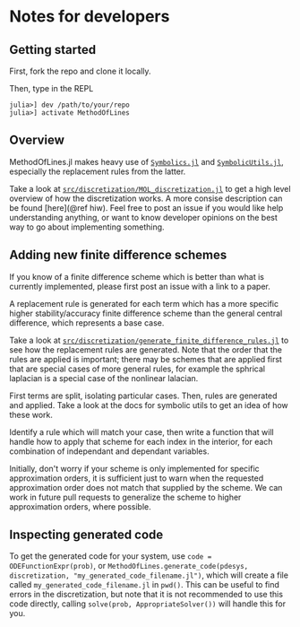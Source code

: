 # Notes for developers
## Getting started
First, fork the repo and clone it locally.

Then, type in the REPL
```
julia>] dev /path/to/your/repo
julia>] activate MethodOfLines
```

## Overview
MethodOfLines.jl makes heavy use of [`Symbolics.jl`](https://symbolics.juliasymbolics.org/dev/) and [`SymbolicUtils.jl`](https://symbolicutils.juliasymbolics.org), especially the replacement rules from the latter.

Take a look at [`src/discretization/MOL_discretization.jl`](https://github.com/SciML/MethodOfLines.jl/blob/master/src/discretization/MOL_discretization.jl) to get a high level overview of how the discretization works. A more consise description can be found [here](@ref hiw). Feel free to post an issue if you would like help understanding anything, or want to know developer opinions on the best way to go about implementing something.

## Adding new finite difference schemes

If you know of a finite difference scheme which is better than what is currently implemented, please first post an issue with a link to a paper.

A replacement rule is generated for each term which has a more specific higher stability/accuracy finite difference scheme than the general central difference, which represents a base case.

Take a look at [`src/discretization/generate_finite_difference_rules.jl`](https://github.com/SciML/MethodOfLines.jl/blob/243252a595ed2af549d98270bd3b8ca5e3f93d69/src/discretization/generate_finite_difference_rules.jl#L252) to see how the replacement rules are generated. Note that the order that the rules are applied is important; there may be schemes that are applied first that are special cases of more general rules, for example the sphrical laplacian is a special case of the nonlinear lalacian.

First terms are split, isolating particular cases. Then, rules are generated and applied. Take a look at the docs for symbolic utils to get an idea of how these work. 

Identify a rule which will match your case, then write a function that will handle how to apply that scheme for each index in the interior, for each combination of independant and dependant variables. 

Initially, don't worry if your scheme is only implemented for specific approximation orders, it is sufficient just to warn when the requested approximation order does not match that supplied by the scheme. We can work in future pull requests to generalize the scheme to higher approximation orders, where possible.

## Inspecting generated code
To get the generated code for your system, use `code = ODEFunctionExpr(prob)`, or `MethodOfLines.generate_code(pdesys, discretization, "my_generated_code_filename.jl")`, which will create a file called `my_generated_code_filename.jl` in `pwd()`. This can be useful to find errors in the discretization, but note that it is not recommended to use this code directly, calling `solve(prob, AppropriateSolver())` will handle this for you.

